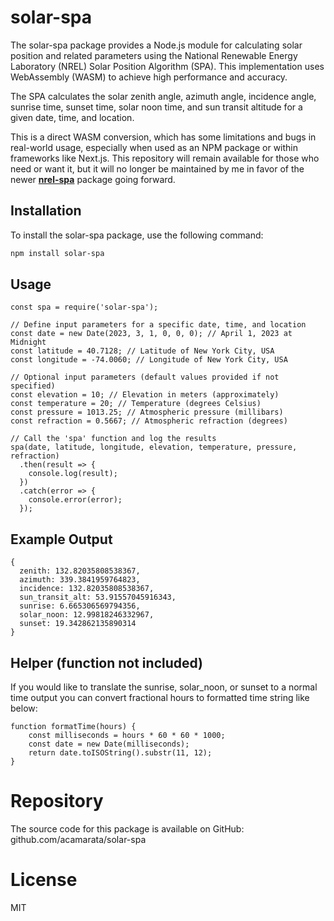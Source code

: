 # solar-spa

The solar-spa package provides a Node.js module for calculating solar position and related parameters using the National Renewable Energy Laboratory (NREL) Solar Position Algorithm (SPA). This implementation uses WebAssembly (WASM) to achieve high performance and accuracy.

The SPA calculates the solar zenith angle, azimuth angle, incidence angle, sunrise time, sunset time, solar noon time, and sun transit altitude for a given date, time, and location.

This is a direct WASM conversion, which has some limitations and bugs in real-world usage, especially when used as an NPM package or within frameworks like Next.js. This repository will remain available for those who need or want it, but it will no longer be maintained by me in favor of the newer **[nrel-spa](https://github.com/acamarata/nrel-spa/)** package going forward.

## Installation

To install the solar-spa package, use the following command:

```sh
npm install solar-spa
```

## Usage

```
const spa = require('solar-spa');

// Define input parameters for a specific date, time, and location
const date = new Date(2023, 3, 1, 0, 0, 0); // April 1, 2023 at Midnight
const latitude = 40.7128; // Latitude of New York City, USA
const longitude = -74.0060; // Longitude of New York City, USA

// Optional input parameters (default values provided if not specified)
const elevation = 10; // Elevation in meters (approximately)
const temperature = 20; // Temperature (degrees Celsius)
const pressure = 1013.25; // Atmospheric pressure (millibars)
const refraction = 0.5667; // Atmospheric refraction (degrees)

// Call the 'spa' function and log the results
spa(date, latitude, longitude, elevation, temperature, pressure, refraction)
  .then(result => {
    console.log(result);
  })
  .catch(error => {
    console.error(error);
  });
```

## Example Output

```
{
  zenith: 132.82035808538367,
  azimuth: 339.3841959764823,
  incidence: 132.82035808538367,
  sun_transit_alt: 53.91557045916343,
  sunrise: 6.665306569794356,
  solar_noon: 12.99818246332967,
  sunset: 19.342862135890314
}
```

## Helper (function not included)

If you would like to translate the sunrise, solar_noon, or sunset to a normal time output you can convert fractional hours to formatted time string like below:

```
function formatTime(hours) {
	const milliseconds = hours * 60 * 60 * 1000;
	const date = new Date(milliseconds);
	return date.toISOString().substr(11, 12);
}
```

# Repository
The source code for this package is available on GitHub: github.com/acamarata/solar-spa

# License
MIT
